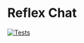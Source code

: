 # Reflex Chat

[![Tests](https://github.com/albertsola/rxchat/actions/workflows/tests.yml/badge.svg)](https://github.com/albertsola/rxchat/actions/workflows/tests.yml)